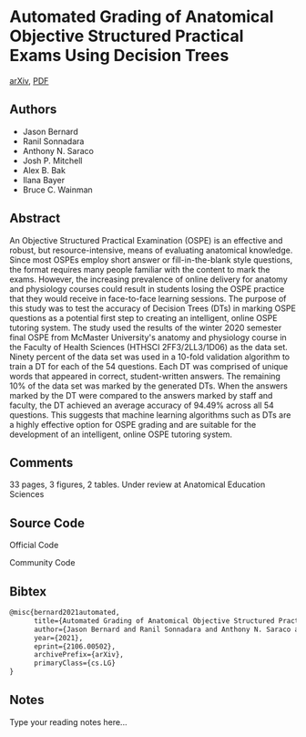 
# Automated Grading of Anatomical Objective Structured Practical Exams Using Decision Trees

[arXiv](https://arxiv.org/abs/2106.0502), [PDF](https://arxiv.org/pdf/2106.0502.pdf)

## Authors

- Jason Bernard
- Ranil Sonnadara
- Anthony N. Saraco
- Josh P. Mitchell
- Alex B. Bak
- Ilana Bayer
- Bruce C. Wainman

## Abstract

An Objective Structured Practical Examination (OSPE) is an effective and robust, but resource-intensive, means of evaluating anatomical knowledge. Since most OSPEs employ short answer or fill-in-the-blank style questions, the format requires many people familiar with the content to mark the exams. However, the increasing prevalence of online delivery for anatomy and physiology courses could result in students losing the OSPE practice that they would receive in face-to-face learning sessions. The purpose of this study was to test the accuracy of Decision Trees (DTs) in marking OSPE questions as a potential first step to creating an intelligent, online OSPE tutoring system. The study used the results of the winter 2020 semester final OSPE from McMaster University's anatomy and physiology course in the Faculty of Health Sciences (HTHSCI 2FF3/2LL3/1D06) as the data set. Ninety percent of the data set was used in a 10-fold validation algorithm to train a DT for each of the 54 questions. Each DT was comprised of unique words that appeared in correct, student-written answers. The remaining 10% of the data set was marked by the generated DTs. When the answers marked by the DT were compared to the answers marked by staff and faculty, the DT achieved an average accuracy of 94.49% across all 54 questions. This suggests that machine learning algorithms such as DTs are a highly effective option for OSPE grading and are suitable for the development of an intelligent, online OSPE tutoring system.

## Comments

33 pages, 3 figures, 2 tables. Under review at Anatomical Education Sciences

## Source Code

Official Code



Community Code



## Bibtex

```tex
@misc{bernard2021automated,
      title={Automated Grading of Anatomical Objective Structured Practical Exams Using Decision Trees}, 
      author={Jason Bernard and Ranil Sonnadara and Anthony N. Saraco and Josh P. Mitchell and Alex B. Bak and Ilana Bayer and Bruce C. Wainman},
      year={2021},
      eprint={2106.00502},
      archivePrefix={arXiv},
      primaryClass={cs.LG}
}
```

## Notes

Type your reading notes here...

